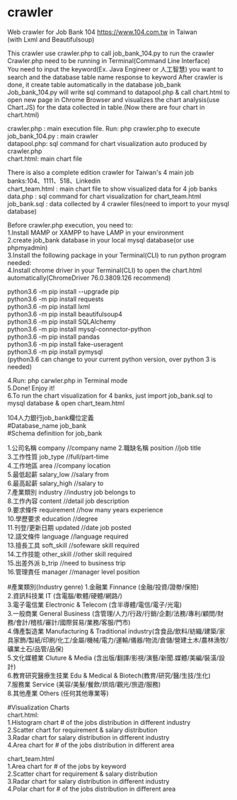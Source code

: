 # crawler
Web crawler for Job Bank 104 https://www.104.com.tw in Taiwan  
(with Lxml and Beautifulsoup)       

This crawler use crawler.php to call job_bank_104.py to run the crawler  
Crawler.php need to be running in Terminal(Command Line Interface)  
You need to input the keyword(Ex. Java Engineer or 人工智慧) you want to search and the database table name response to keyword
After crawler is done, it create table automatically in the database job_bank    
Job_bank_104.py will write sql command to datapool.php & call chart.html to open new page in Chrome Browser and visualizes the chart analysis(use Chart.JS) for the data collected in table.(Now there are four chart in chart.html)  

crawler.php : main execution file. Run: php crawler.php to execute  
job_bank_104.py : main crawler    
datapool.php: sql command for chart visualization auto produced by crawler.php    
chart.html: main chart file    

There is also a complete edition crawler for Taiwan's 4 main job banks:104、1111、518、Linkedin     
chart_team.html : main chart file to show visualized data for 4 job banks  
data.php : sql command for chart visualization for chart_team.html  
job_bank.sql : data collected by 4 crawler files(need to import to your mysql database)    


Before crawler.php execution, you need to:    
1.Install MAMP or XAMPP to have LAMP in your environment    
2.create job_bank database in your local mysql database(or use phpmyadmin)   
3.Install the following package in your Terminal(CLI) to run python program needed:  
4.Install chrome driver in your Terminal(CLI) to open the chart.html automatically(ChromeDriver 76.0.3809.126 recommend)       

python3.6 -m pip install --upgrade pip  
python3.6 -m pip install requests  
python3.6 -m pip install lxml  
python3.6 -m pip install beautifulsoup4  
python3.6 -m pip install SQLAlchemy  
python3.6 -m pip install mysql-connector-python  
python3.6 -m pip install pandas  
python3.6 -m pip install fake-useragent  
python3.6 -m pip install pymysql  
(python3.6 can change to your current python version, over python 3 is needed)  

4.Run: php carwler.php in Terminal mode  
5.Done! Enjoy it!  
6.To run the chart visualization for 4 banks, just import job_bank.sql to mysql database & open chart_team.html    

104人力銀行job_bank欄位定義  
#Database_name job_bank  
#Schema definition for job_bank

1.公司名稱       company               //company name 
2.職缺名稱       position              //job title  
3.工作性質       job_type              //full/part-time  
4.工作地區       area                  //company location    
5.最低起薪       salary_low            //salary from  
6.最高起薪       salary_high           //salary to  
7.產業類別       industry              //industry job belongs to  
8.工作內容       content               //detail job description  
9.要求條件       requirement           //how many years experience  
10.學歷要求      education             //degree  
11.刊登/更新日期  updated               //date job posted  
12.語文條件      language              //language required  
13.擅長工具      soft_skill            //sofeware skill required  
14.工作技能      other_skill           //other skill required  
15.出差外派      b_trip                //need to business trip  
16.管理責任      manager               //manager level position   


#產業類別(Industry genre)
1.金融業 Finnance (金融/投資/證劵/保險)  
2.資訊科技業 IT (含電腦/軟體/硬體/網路/)  
3.電子電信業 Electronic & Telecom (含半導體/電信/電子/光電)  
3.一般商業 General Business (含管理/人力/行政/行銷/企劃/法務/專利/顧問/財務/會計/稽核/審計/國際貿易/業務/客服/門市)  
4.傳產製造業 Manufacturing & Traditional industry(含食品/飲料/紡織/建築/家具家飾/製紙/印刷/化工/金屬/機械/電力/運輸/儀器/物流/倉儲/營建土木/農林漁牧/礦業土石/品管/品保)  
5.文化媒體業 Cluture & Media (含出版/翻譯/影視/演藝/新聞.媒體/美編/裝潢/設計)  
6.教育研究醫療生技業 Edu & Medical & Biotech(教育/研究/醫/生技/生化)  
7.服務業 Service (美容/美髮/餐飲/烘焙/觀光/旅遊/服務)  
8.其他產業 Others (任何其他專業等)  


#Visualization Charts  
chart.html:   
1.Histogram chart # of the jobs distribution in different industry  
2.Scatter chart for requirement & salary distribution  
3.Radar chart for salary distribution in different industry  
4.Area chart for # of the jobs distribution in different area  

chart_team.html  
1.Area chart for # of the jobs by keyword  
2.Scatter chart for requirement & salary distribution  
3.Radar chart for salary distribution in different industry  
4.Polar chart for # of the jobs distribution in different area  
